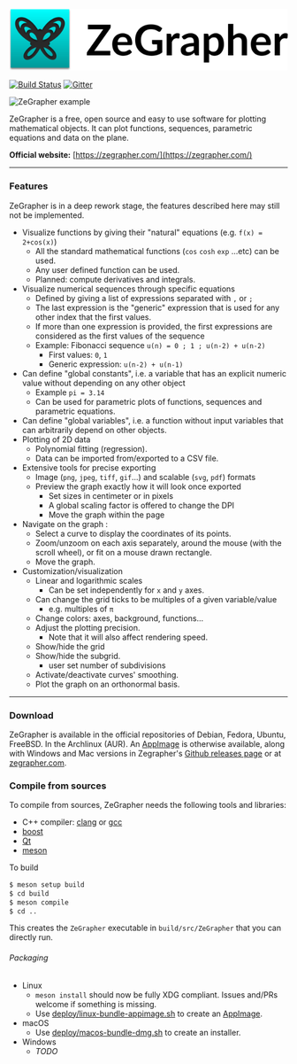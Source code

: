 ![ZeGrapher logo with name](ZeGrapher_named_logo.svg)

[![Build Status](https://travis-ci.org/AdelKS/ZeGrapher.svg?branch=master)](https://travis-ci.org/AdelKS/ZeGrapher)
[![Gitter](https://badges.gitter.im/ZeGrapher/community.svg)](https://gitter.im/ZeGrapher/community?utm_source=badge&utm_medium=badge&utm_campaign=pr-badge)

![ZeGrapher example](https://zegrapher.com/screenshots/index.png)

ZeGrapher is a free, open source and easy to use software for plotting mathematical objects. It can plot functions, sequences, parametric equations and data on the plane.

**Official website:** [https://zegrapher.com/](https://zegrapher.com/)

------------------------------------

### Features

ZeGrapher is in a deep rework stage, the features described here may still not be implemented.

- Visualize functions by giving their "natural" equations (e.g. `f(x) = 2+cos(x)`)
  - All the standard mathematical functions (`cos` `cosh` `exp` ...etc) can be used.
  - Any user defined function can be used.
  - Planned: compute derivatives and integrals.
- Visualize numerical sequences through specific equations
  - Defined by giving a list of expressions separated with `,` or `;`
  - The last expression is the "generic" expression that is used for any other index that the first values.
  - If more than one expression is provided, the first expressions are considered as the first values of the sequence
  - Example: Fibonacci sequence `u(n) = 0 ; 1 ; u(n-2) + u(n-2)`
    - First values: `0`, `1`
    - Generic expression: `u(n-2) + u(n-1)`
- Can define "global constants", i.e. a variable that has an explicit numeric value without depending on any other object
  - Example `pi = 3.14`
  - Can be used for parametric plots of functions, sequences and parametric equations.
- Can define "global variables", i.e. a function without input variables that can arbitrarily depend on other objects.
- Plotting of 2D data
  - Polynomial fitting (regression).
  - Data can be imported from/exported to a CSV file.
- Extensive tools for precise exporting
  - Image (`png`, `jpeg`, `tiff`, `gif`...) and scalable (`svg`, `pdf`) formats
  - Preview the graph exactly how it will look once exported
    - Set sizes in centimeter or in pixels
    - A global scaling factor is offered to change the DPI
    - Move the graph within the page
- Navigate on the graph :
  - Select a curve to display the coordinates of its points.
  - Zoom/unzoom on each axis separately, around the mouse (with the scroll wheel), or fit on a mouse drawn rectangle.
  - Move the graph.
- Customization/visualization
  - Linear and logarithmic scales
    - Can be set independently for `x` and `y` axes.
  - Can change the grid ticks to be multiples of a given variable/value
    - e.g. multiples of `π`
  - Change colors: axes, background, functions...
  - Adjust the plotting precision.
    - Note that it will also affect rendering speed.
  - Show/hide the grid
  - Show/hide the subgrid.
    - user set number of subdivisions
  - Activate/deactivate curves\' smoothing.
  - Plot the graph on an orthonormal basis.
------------------------------------------
### Download
ZeGrapher is available in the official repositories of Debian, Fedora, Ubuntu, FreeBSD. In the Archlinux (AUR). An [AppImage](https://appimage.org/) is otherwise available, along with Windows and Mac versions in Zegrapher's [Github releases page](https://github.com/AdelKS/ZeGrapher/releases) or at [zegrapher.com](https://zegrapher.com/).

### Compile from sources
To compile from sources, ZeGrapher needs the following tools and libraries:
- C++ compiler: [clang](https://clang.llvm.org/) or [gcc](https://gcc.gnu.org/)
- [boost](https://www.boost.org/)
- [Qt](https://www.qt.io)
- [meson](mesonbuild.com)

To build
```shell
$ meson setup build
$ cd build
$ meson compile
$ cd ..
```
This creates the `ZeGrapher` executable in `build/src/ZeGrapher` that you can directly run.

###### Packaging

- Linux
  - `meson install` should now be fully XDG compliant. Issues and/PRs welcome if something is missing.
  - Use [deploy/linux-bundle-appimage.sh](./deploy/linux-bundle-appimage.sh) to create an [AppImage](https://appimage.org/).
- macOS
  - Use [deploy/macos-bundle-dmg.sh](deploy/macos-bundle-dmg.sh) to create an installer.
- Windows
  - _TODO_
